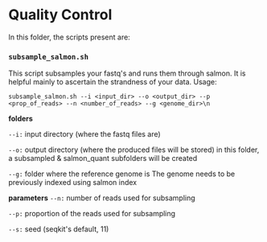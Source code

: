 # Quality Control

In this folder, the scripts present are:

### `subsample_salmon.sh`

This script subsamples your fastq's and runs them through salmon. It is helpful mainly to ascertain the strandness of your data.
Usage:
```
subsample_salmon.sh --i <input_dir> --o <output_dir> --p <prop_of_reads> --n <number_of_reads> --g <genome_dir>\n
```
**folders**

`--i:` input directory (where the fastq files are)

`--o:` output directory (where the produced files will be stored) 
        in this folder, a subsampled & salmon_quant subfolders will be created
        
`--g:` folder where the reference genome is 
      The genome needs to be previously indexed using salmon index

**parameters**
`--n:` number of reads used for subsampling

`--p:` proportion of the reads used for subsampling

`--s:` seed (seqkit's default, 11)
